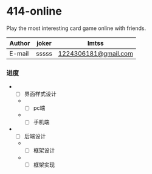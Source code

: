 # 414-online
Play the most interesting card game online with friends.    

|Author|joker|lmtss|
|---|---|---|
|E-mail|sssss|1224306181@gmail.com|

### 进度
* - [ ] 界面样式设计
  * - [ ] pc端
  * - [ ] 手机端
* - [ ] 后端设计
  * - [ ] 框架设计
  * - [ ] 框架实现
